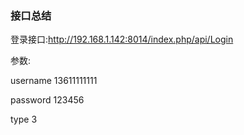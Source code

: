 ### 接口总结
登录接口:http://192.168.1.142:8014/index.php/api/Login

参数: 

username 13611111111

password 123456

type 3